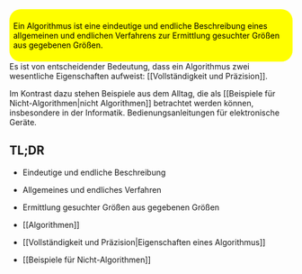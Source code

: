 
<div style=background-color:yellow;padding:0.5em;border-radius:20px><p style="color:black">Ein Algorithmus ist eine eindeutige und endliche Beschreibung eines allgemeinen und endlichen Verfahrens zur Ermittlung gesuchter Größen aus gegebenen Größen.</p></div>
 Es ist von entscheidender Bedeutung, dass ein Algorithmus zwei wesentliche Eigenschaften aufweist: [[Vollständigkeit und Präzision]].

Im Kontrast dazu stehen Beispiele aus dem Alltag, die als [[Beispiele für Nicht-Algorithmen|nicht Algorithmen]] betrachtet werden können, insbesondere in der Informatik. Bedienungsanleitungen für elektronische Geräte.

## TL;DR
- Eindeutige und endliche Beschreibung
- Allgemeines und endliches Verfahren
- Ermittlung gesuchter Größen aus gegebenen Größen


- [[Algorithmen]]
- [[Vollständigkeit und Präzision|Eigenschaften eines Algorithmus]]
- [[Beispiele für Nicht-Algorithmen]]
